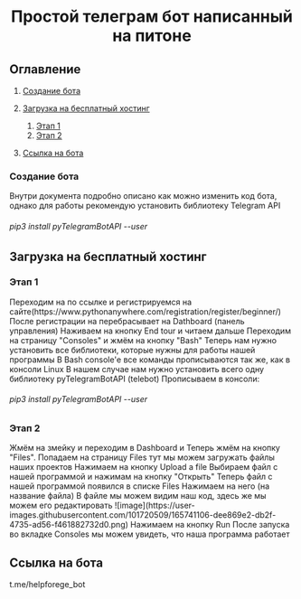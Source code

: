 <h1 align="center">Простой телеграм бот написанный на питоне</h1>

## Оглавление
1. [Создание бота](#Создание-бота)

2. [Загрузка на бесплатный хостинг](#Загрузка-на-бесплатный-хостинг)
    1. [Этап 1](#Этап-1)
    2. [Этап 2](#Этап-2)


3. [Ссылка на бота](#Автор)


<h3>Создание бота</h3>
Внутри документа подробно описано как можно изменить код бота, однако для работы рекомендую установить библиотеку Telegram API 
<h6>pip3 install pyTelegramBotAPI --user</h6>
    
    
 
 <h2>Загрузка на бесплатный хостинг</h2>
 
<h3>Этап 1</h3>
Переходим на по ссылке и регистрируемся на сайте(https://www.pythonanywhere.com/registration/register/beginner/)
После регистрации на перебрасывает на Dathboard (панель управления)
Наживаем на кнопку End tour и читаем дальше
Переходим на страницу "Consoles" и жмём на кнопку "Bash"
Теперь нам нужно установить все библиотеки, которые нужны для работы нашей программы
В Bash console'е все команды прописываются так же, как в консоли Linux
В нашем случае нам нужно установить всего одну библиотеку pyTelegramBotAPI (telebot)
Прописываем в консоли: <h6>pip3 install pyTelegramBotAPI --user</h6>

<h3>Этап 2</h3>
Жмём на змейку и переходим в Dashboard и Теперь жмём на кнопку "Files". Попадаем на страницу Files тут мы можем загружать файлы наших проектов
Нажимаем на кнопку Upload a file
Выбираем файл с нашей программой и нажимам на кнопку "Открыть"
Теперь файл с нашей программой появился в списке Files
Нажимаем на него (на название файла)
В файле мы можем видим наш код, здесь же мы можем его редактировать
![image](https://user-images.githubusercontent.com/101720509/165741106-dee869e2-db2f-4735-ad56-f461882732d0.png)
Нажимаем на кнопку Run
После запуска во вкладке Consoles мы можем увидеть, что наша программа работает

<h2>Ссылка на бота</h2>
t.me/helpforege_bot
